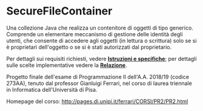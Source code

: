 # SecureFileContainer<E>
Una collezione Java che realizza un contenitore di oggetti di tipo generico. Comprende un elementare meccanismo di gestione delle identità degli utenti, che consente di accedere agli oggetti (in lettura o scrittura) solo se si è proprietari dell'oggetto o se si è stati autorizzati dal proprietario.

Per dettagli sui requisiti richiesti, vedere [__Istruzioni e specifiche__](Istruzioni%20e%20specifiche.txt); per dettagli sulle scelte implementative vedere la [__Relazione__](Relazione/Relazione.pdf).

Progetto finale dell'esame di Programmazione II dell'A.A. 2018/19 (codice 273AA), tenuto dal professor Gianluigi Ferrari, nel corso di laurea triennale in Informatica dell'Università di Pisa.

Homepage del corso: http://pages.di.unipi.it/ferrari/CORSI/PR2/PR2.html
